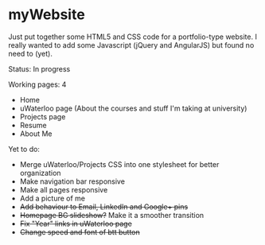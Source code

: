 myWebsite
=========

Just put together some HTML5 and CSS code for a portfolio-type website. I really wanted to add some Javascript (jQuery and AngularJS) but found no need to (yet).

Status: In progress

Working pages: 4
  - Home
  - uWaterloo page (About the courses and stuff I'm taking at university)
  - Projects page
  - Resume
  - About Me
  
Yet to do:
  - Merge uWaterloo/Projects CSS into one stylesheet for better organization
  - Make navigation bar responsive
  - Make all pages responsive
  - Add a picture of me
  - ~~Add behaviour to Email, LinkedIn and Google+ pins~~
  - ~~Homepage BG slideshow?~~ Make it a smoother transition
  - ~~Fix "Year" links in uWaterloo page~~
  - ~~Change speed and font of btt button~~
